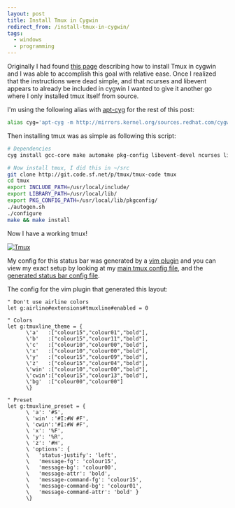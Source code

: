 ```yaml
---
layout: post
title: Install Tmux in Cygwin
redirect_from: /install-tmux-in-cygwin/
tags:
  - windows
  - programming
---
```


Originally I had found
[this page](http://java.ociweb.com/mark/programming/tmuxInCygwin.html) describing
how to install Tmux in cygwin and I was able to accomplish this goal with
relative ease. Once I realized that the instructions were dead simple, and that
ncurses and libevent appears to already be included in cygwin I wanted to give
it another go where I only installed tmux itself from source.

I'm using the following alias with [apt-cyg](https://code.google.com/p/apt-cyg/)
for the rest of this post:

``` bash
alias cyg='apt-cyg -m http://mirrors.kernel.org/sources.redhat.com/cygwin/'
```

Then installing tmux was as simple as following this script:

``` bash
# Dependencies
cyg install gcc-core make automake pkg-config libevent-devel ncurses libncursesw-devel

# Now install tmux, I did this in ~/src
git clone http://git.code.sf.net/p/tmux/tmux-code tmux
cd tmux
export INCLUDE_PATH=/usr/local/include/
export LIBRARY_PATH=/usr/local/lib/
export PKG_CONFIG_PATH=/usr/local/lib/pkgconfig/
./autogen.sh
./configure
make && make install
```

Now I have a working tmux!

[![Tmux](http://kelsin.smugmug.com/Blog/i-hrFnSZh/0/Th/tmux-Th.png "Tmux")](http://kelsin.smugmug.com/Blog/i-hrFnSZh/0/L/tmux-L.png)

My config for this status bar was generated by a
[vim plugin](https://github.com/edkolev/tmuxline.vim) and you can view my exact
setup by looking at my
[main tmux config file](https://github.com/Kelsin/configs/blob/master/.tmux.conf),
and the
[generated status bar config file](https://github.com/Kelsin/configs/blob/master/.tmux.status.conf
"Link: https://github.com/Kelsin/configs/blob/master/.tmux.status.conf").

The config for the vim plugin that generated this layout:

``` vim
" Don't use airline colors
let g:airline#extensions#tmuxline#enabled = 0

" Colors
let g:tmuxline_theme = {
      \'a'   :["colour15","colour01","bold"],
      \'b'   :["colour15","colour11","bold"],
      \'c'   :["colour10","colour00","bold"],
      \'x'   :["colour10","colour00","bold"],
      \'y'   :["colour15","colour09","bold"],
      \'z'   :["colour15","colour04","bold"],
      \'win' :["colour10","colour00","bold"],
      \'cwin':["colour15","colour13","bold"],
      \'bg'  :["colour00","colour00"]
      \}

" Preset
let g:tmuxline_preset = {
      \ 'a': '#S',
      \ 'win' :'#I:#W #F',
      \ 'cwin':'#I:#W #F',
      \ 'x': '%F',
      \ 'y': '%R',
      \ 'z': '#H',
      \ 'options': {
      \   'status-justify': 'left',
      \   'message-fg': 'colour15',
      \   'message-bg': 'colour00',
      \   'message-attr': 'bold',
      \   'message-command-fg': 'colour15',
      \   'message-command-bg': 'colour01',
      \   'message-command-attr': 'bold' }
      \}
```
